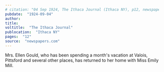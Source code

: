 ```yaml
---
# citation: "04 Sep 1924, The Ithaca Journal (Ithaca NY), p12, newspapers.com"
pubdate:  "1924-09-04"
author: 
title: 
voltitle:  "The Ithaca Journal"
publocation:  "Ithaca NY"
pages:  "12"
source:  "newspapers.com"
---
```

Mrs. Ellen Gould, who has been spending a month's vacation at Valois, Pittsford and several other places, has returned to her home with Miss Emily Mill.
